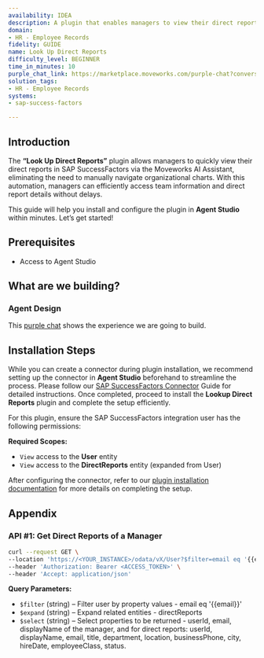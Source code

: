 ```yaml
---
availability: IDEA
description: A plugin that enables managers to view their direct reports.
domain:
- HR - Employee Records
fidelity: GUIDE
name: Look Up Direct Reports
difficulty_level: BEGINNER
time_in_minutes: 10
purple_chat_link: https://marketplace.moveworks.com/purple-chat?conversation=%7B%22messages%22%3A%5B%7B%22role%22%3A%22user%22%2C%22parts%22%3A%5B%7B%22richText%22%3A%22I+want+to+view+details+of+my+team.%22%7D%5D%7D%2C%7B%22role%22%3A%22assistant%22%2C%22parts%22%3A%5B%7B%22reasoningSteps%22%3A%5B%7B%22status%22%3A%22success%22%2C%22richText%22%3A%22%3Cp+xmlns%3D%5C%22http%3A%2F%2Fwww.w3.org%2F1999%2Fxhtml%5C%22%3ESearching+%3Cb%3ESAP+SuccessFactors%3C%2Fb%3E+for+your+team+members%2C+including+your+direct+reports+and+those+under+sub-managers.%3C%2Fp%3E%22%7D%5D%7D%2C%7B%22richText%22%3A%22%3Cp+xmlns%3D%5C%22http%3A%2F%2Fwww.w3.org%2F1999%2Fxhtml%5C%22%3EI+can+help+you+view+your+team+members.+Would+you+like+to+see+only+your+direct+reports%2C+or+your+entire+team+hierarchy%2C+including+those+reporting+to+your+sub-managers%3F%3C%2Fp%3E%22%7D%5D%7D%2C%7B%22role%22%3A%22user%22%2C%22parts%22%3A%5B%7B%22richText%22%3A%22Show+me+my+entire+team+hierarchy.%22%7D%5D%7D%2C%7B%22role%22%3A%22assistant%22%2C%22parts%22%3A%5B%7B%22reasoningSteps%22%3A%5B%7B%22status%22%3A%22success%22%2C%22richText%22%3A%22%3Cp+xmlns%3D%5C%22http%3A%2F%2Fwww.w3.org%2F1999%2Fxhtml%5C%22%3ERetrieving+your+full+team+hierarchy+from+%3Cb%3ESAP+SuccessFactors%3C%2Fb%3E.%3C%2Fp%3E%22%7D%5D%7D%2C%7B%22richText%22%3A%22%3Cp+xmlns%3D%5C%22http%3A%2F%2Fwww.w3.org%2F1999%2Fxhtml%5C%22%3ENo+problem%21+Here%27s+your+entire+team+hierarchy%3A%3C%2Fp%3E%3Cul+xmlns%3D%5C%22http%3A%2F%2Fwww.w3.org%2F1999%2Fxhtml%5C%22%3E%3Cli%3E%3Cb%3EAlex+Johnson%3C%2Fb%3E+-+%3Ci%3ESenior+Software+Engineer%3C%2Fi%3E%3C%2Fli%3E%3Cli%3E%3Cb%3EMaria+Garcia%3C%2Fb%3E+-+%3Ci%3EProduct+Manager%3C%2Fi%3E%3Cul%3E%3Cli%3E%3Cb%3EJohn+Smith%3C%2Fb%3E+-+%3Ci%3ESoftware+Engineer%3C%2Fi%3E%3C%2Fli%3E%3C%2Ful%3E%3C%2Fli%3E%3Cli%3E%3Cb%3EDavid+Lee%3C%2Fb%3E+-+%3Ci%3EQuality+Assurance+Lead%3C%2Fi%3E%3Cul%3E%3Cli%3E%3Cb%3ESarah+Chen%3C%2Fb%3E+-+%3Ci%3EQA+Tester%3C%2Fi%3E%3C%2Fli%3E%3Cli%3E%3Cb%3EMichael+Brown%3C%2Fb%3E+-+%3Ci%3EQA+Engineer%3C%2Fi%3E%3C%2Fli%3E%3C%2Ful%3E%3C%2Fli%3E%3C%2Ful%3E%3Cp+xmlns%3D%5C%22http%3A%2F%2Fwww.w3.org%2F1999%2Fxhtml%5C%22%3EPlease+tell+me+the+name+of+the+employee+you%27d+like+to+see+more+details+for.%3C%2Fp%3E%22%7D%5D%7D%2C%7B%22role%22%3A%22user%22%2C%22parts%22%3A%5B%7B%22richText%22%3A%22Show+me+John+Smith%27s+details.%22%7D%5D%7D%2C%7B%22role%22%3A%22assistant%22%2C%22parts%22%3A%5B%7B%22reasoningSteps%22%3A%5B%7B%22status%22%3A%22success%22%2C%22richText%22%3A%22%3Cp+xmlns%3D%5C%22http%3A%2F%2Fwww.w3.org%2F1999%2Fxhtml%5C%22%3ERetrieving+detailed+profile+information+for+John+Smith+from+%3Cb%3ESAP+SuccessFactors%3C%2Fb%3E.%3C%2Fp%3E%22%7D%5D%7D%2C%7B%22richText%22%3A%22%3Cp%3EHere+are+the+details+for+%3Cstrong%3EJohn+Smith%3C%2Fstrong%3E%3A%3C%2Fp%3E%3Cul%3E%3Cli%3E%3Cp%3E%3Cstrong%3EStatus%3C%2Fstrong%3E%3A+Active%3C%2Fp%3E%3C%2Fli%3E%3Cli%3E%3Cp%3E%3Cstrong%3EEmployee+Name%3C%2Fstrong%3E%3A+John+Smith%3C%2Fp%3E%3C%2Fli%3E%3Cli%3E%3Cp%3E%3Cstrong%3EEmail%3C%2Fstrong%3E%3A+john.smith%40example.com%3C%2Fp%3E%3C%2Fli%3E%3Cli%3E%3Cp%3E%3Cstrong%3EDepartment%3C%2Fstrong%3E%3A+Engineering%3C%2Fp%3E%3C%2Fli%3E%3Cli%3E%3Cp%3E%3Cstrong%3EJob+Title%3C%2Fstrong%3E%3A+Software+Engineer%3C%2Fp%3E%3C%2Fli%3E%3Cli%3E%3Cp%3E%3Cstrong%3EHire+Date%3C%2Fstrong%3E%3A+2022-01-20%3C%2Fp%3E%3C%2Fli%3E%3Cli%3E%3Cp%3E%3Cstrong%3EStart+Date%3C%2Fstrong%3E%3A+2022-01-20%3C%2Fp%3E%3C%2Fli%3E%3Cli%3E%3Cp%3E%3Cstrong%3EFTE%3C%2Fstrong%3E%3A+Yes%3C%2Fp%3E%3C%2Fli%3E%3Cli%3E%3Cp%3E%3Cstrong%3EPhone+Number%3C%2Fstrong%3E%3A+%2B1+%28555%29+987-6543%3C%2Fp%3E%3C%2Fli%3E%3Cli%3E%3Cp%3E%3Cstrong%3ELocation%3C%2Fstrong%3E%3A+San+Francisco+Office%3C%2Fp%3E%3C%2Fli%3E%3Cli%3E%3Cp%3E%3Cstrong%3EManager%3C%2Fstrong%3E%3A+Maria+Garcia%3C%2Fp%3E%3C%2Fli%3E%3C%2Ful%3E%22%7D%2C%7B%22citations%22%3A%5B%7B%22connectorName%22%3A%22sap-successfactors%22%2C%22citationTitle%22%3A%22John+Smith%22%7D%5D%7D%5D%7D%5D%7D
solution_tags:
- HR - Employee Records
systems:
- sap-success-factors

---
```

## Introduction

The **“Look Up Direct Reports”** plugin allows managers to quickly view their direct reports in SAP SuccessFactors via the Moveworks AI Assistant, eliminating the need to manually navigate organizational charts. With this automation, managers can efficiently access team information and direct report details without delays.

This guide will help you install and configure the plugin in **Agent Studio** within minutes. Let’s get started!

## **Prerequisites**

- Access to Agent Studio

## **What are we building?**

### Agent Design

This [purple chat](https://marketplace.moveworks.com/purple-chat?conversation=%7B%22messages%22%3A%5B%7B%22role%22%3A%22user%22%2C%22parts%22%3A%5B%7B%22richText%22%3A%22I+want+to+view+details+of+my+team.%22%7D%5D%7D%2C%7B%22role%22%3A%22assistant%22%2C%22parts%22%3A%5B%7B%22reasoningSteps%22%3A%5B%7B%22status%22%3A%22success%22%2C%22richText%22%3A%22%3Cp+xmlns%3D%5C%22http%3A%2F%2Fwww.w3.org%2F1999%2Fxhtml%5C%22%3ESearching+%3Cb%3ESAP+SuccessFactors%3C%2Fb%3E+for+your+team+members%2C+including+your+direct+reports+and+those+under+sub-managers.%3C%2Fp%3E%22%7D%5D%7D%2C%7B%22richText%22%3A%22%3Cp+xmlns%3D%5C%22http%3A%2F%2Fwww.w3.org%2F1999%2Fxhtml%5C%22%3EI+can+help+you+view+your+team+members.+Would+you+like+to+see+only+your+direct+reports%2C+or+your+entire+team+hierarchy%2C+including+those+reporting+to+your+sub-managers%3F%3C%2Fp%3E%22%7D%5D%7D%2C%7B%22role%22%3A%22user%22%2C%22parts%22%3A%5B%7B%22richText%22%3A%22Show+me+my+entire+team+hierarchy.%22%7D%5D%7D%2C%7B%22role%22%3A%22assistant%22%2C%22parts%22%3A%5B%7B%22reasoningSteps%22%3A%5B%7B%22status%22%3A%22success%22%2C%22richText%22%3A%22%3Cp+xmlns%3D%5C%22http%3A%2F%2Fwww.w3.org%2F1999%2Fxhtml%5C%22%3ERetrieving+your+full+team+hierarchy+from+%3Cb%3ESAP+SuccessFactors%3C%2Fb%3E.%3C%2Fp%3E%22%7D%5D%7D%2C%7B%22richText%22%3A%22%3Cp+xmlns%3D%5C%22http%3A%2F%2Fwww.w3.org%2F1999%2Fxhtml%5C%22%3ENo+problem%21+Here%27s+your+entire+team+hierarchy%3A%3C%2Fp%3E%3Cul+xmlns%3D%5C%22http%3A%2F%2Fwww.w3.org%2F1999%2Fxhtml%5C%22%3E%3Cli%3E%3Cb%3EAlex+Johnson%3C%2Fb%3E+-+%3Ci%3ESenior+Software+Engineer%3C%2Fi%3E%3C%2Fli%3E%3Cli%3E%3Cb%3EMaria+Garcia%3C%2Fb%3E+-+%3Ci%3EProduct+Manager%3C%2Fi%3E%3Cul%3E%3Cli%3E%3Cb%3EJohn+Smith%3C%2Fb%3E+-+%3Ci%3ESoftware+Engineer%3C%2Fi%3E%3C%2Fli%3E%3C%2Ful%3E%3C%2Fli%3E%3Cli%3E%3Cb%3EDavid+Lee%3C%2Fb%3E+-+%3Ci%3EQuality+Assurance+Lead%3C%2Fi%3E%3Cul%3E%3Cli%3E%3Cb%3ESarah+Chen%3C%2Fb%3E+-+%3Ci%3EQA+Tester%3C%2Fi%3E%3C%2Fli%3E%3Cli%3E%3Cb%3EMichael+Brown%3C%2Fb%3E+-+%3Ci%3EQA+Engineer%3C%2Fi%3E%3C%2Fli%3E%3C%2Ful%3E%3C%2Fli%3E%3C%2Ful%3E%3Cp+xmlns%3D%5C%22http%3A%2F%2Fwww.w3.org%2F1999%2Fxhtml%5C%22%3EPlease+tell+me+the+name+of+the+employee+you%27d+like+to+see+more+details+for.%3C%2Fp%3E%22%7D%5D%7D%2C%7B%22role%22%3A%22user%22%2C%22parts%22%3A%5B%7B%22richText%22%3A%22Show+me+John+Smith%27s+details.%22%7D%5D%7D%2C%7B%22role%22%3A%22assistant%22%2C%22parts%22%3A%5B%7B%22reasoningSteps%22%3A%5B%7B%22status%22%3A%22success%22%2C%22richText%22%3A%22%3Cp+xmlns%3D%5C%22http%3A%2F%2Fwww.w3.org%2F1999%2Fxhtml%5C%22%3ERetrieving+detailed+profile+information+for+John+Smith+from+%3Cb%3ESAP+SuccessFactors%3C%2Fb%3E.%3C%2Fp%3E%22%7D%5D%7D%2C%7B%22richText%22%3A%22%3Cp%3EHere+are+the+details+for+%3Cstrong%3EJohn+Smith%3C%2Fstrong%3E%3A%3C%2Fp%3E%3Cul%3E%3Cli%3E%3Cp%3E%3Cstrong%3EStatus%3C%2Fstrong%3E%3A+Active%3C%2Fp%3E%3C%2Fli%3E%3Cli%3E%3Cp%3E%3Cstrong%3EEmployee+Name%3C%2Fstrong%3E%3A+John+Smith%3C%2Fp%3E%3C%2Fli%3E%3Cli%3E%3Cp%3E%3Cstrong%3EEmail%3C%2Fstrong%3E%3A+john.smith%40example.com%3C%2Fp%3E%3C%2Fli%3E%3Cli%3E%3Cp%3E%3Cstrong%3EDepartment%3C%2Fstrong%3E%3A+Engineering%3C%2Fp%3E%3C%2Fli%3E%3Cli%3E%3Cp%3E%3Cstrong%3EJob+Title%3C%2Fstrong%3E%3A+Software+Engineer%3C%2Fp%3E%3C%2Fli%3E%3Cli%3E%3Cp%3E%3Cstrong%3EHire+Date%3C%2Fstrong%3E%3A+2022-01-20%3C%2Fp%3E%3C%2Fli%3E%3Cli%3E%3Cp%3E%3Cstrong%3EStart+Date%3C%2Fstrong%3E%3A+2022-01-20%3C%2Fp%3E%3C%2Fli%3E%3Cli%3E%3Cp%3E%3Cstrong%3EFTE%3C%2Fstrong%3E%3A+Yes%3C%2Fp%3E%3C%2Fli%3E%3Cli%3E%3Cp%3E%3Cstrong%3EPhone+Number%3C%2Fstrong%3E%3A+%2B1+%28555%29+987-6543%3C%2Fp%3E%3C%2Fli%3E%3Cli%3E%3Cp%3E%3Cstrong%3ELocation%3C%2Fstrong%3E%3A+San+Francisco+Office%3C%2Fp%3E%3C%2Fli%3E%3Cli%3E%3Cp%3E%3Cstrong%3EManager%3C%2Fstrong%3E%3A+Maria+Garcia%3C%2Fp%3E%3C%2Fli%3E%3C%2Ful%3E%22%7D%2C%7B%22citations%22%3A%5B%7B%22connectorName%22%3A%22sap-successfactors%22%2C%22citationTitle%22%3A%22John+Smith%22%7D%5D%7D%5D%7D%5D%7D) shows the experience we are going to build.

## **Installation Steps**

While you can create a connector during plugin installation, we recommend setting up the connector in **Agent Studio** beforehand to streamline the process. Please follow our [SAP SuccessFactors Connector](https://marketplace.moveworks.com/connectors/sap-success-factors#how-to-implement) Guide for detailed instructions. Once completed, proceed to install the **Lookup Direct Reports** plugin and complete the setup efficiently.

For this plugin, ensure the SAP SuccessFactors integration user has the following permissions:

**Required Scopes:**

- `View` access to the **User** entity
- `View` access to the **DirectReports** entity (expanded from User)

After configuring the connector, refer to our [plugin installation documentation](https://help.moveworks.com/docs/ai-agent-marketplace-installation) for more details on completing the setup.

## **Appendix**

### **API #1: Get Direct Reports of a Manager**

```bash
curl --request GET \
--location 'https://<YOUR_INSTANCE>/odata/vX/User?$filter=email eq '{{email}}'&$expand=directReports&$select=userId,email,displayName,directReports/userId,directReports/displayName,directReports/email,directReports/title,directReports/department,directReports/location,directReports/businessPhone,directReports/city,directReports/hireDate,directReports/employeeClass,directReports/status' \
--header 'Authorization: Bearer <ACCESS_TOKEN>' \
--header 'Accept: application/json'
```

**Query Parameters:**

- `$filter` (string) – Filter user by property values - email eq '{{email}}'
- `$expand` (string) – Expand related entities - directReports
- `$select` (string) – Select properties to be returned - userId, email, displayName of the manager, and for direct reports: userId, displayName, email, title, department, location, businessPhone, city, hireDate, employeeClass, status.
